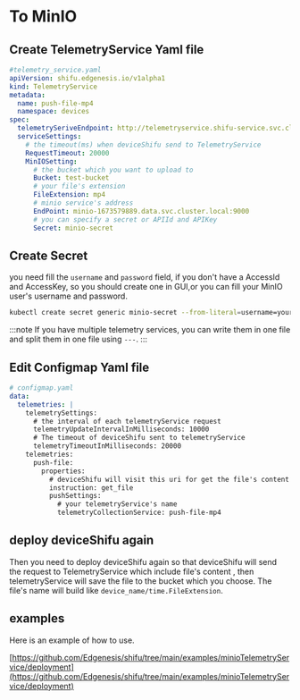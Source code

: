 # To MinIO

## Create TelemetryService Yaml file
```yaml
#telemetry_service.yaml
apiVersion: shifu.edgenesis.io/v1alpha1
kind: TelemetryService
metadata:
  name: push-file-mp4
  namespace: devices
spec:
  telemetrySeriveEndpoint: http://telemetryservice.shifu-service.svc.cluster.local
  serviceSettings:
    # the timeout(ms) when deviceShifu send to TelemetryService
    RequestTimeout: 20000
    MinIOSetting:
      # the bucket which you want to upload to
      Bucket: test-bucket
      # your file's extension
      FileExtension: mp4
      # minio service's address
      EndPoint: minio-1673579889.data.svc.cluster.local:9000
      # you can specify a secret or APIId and APIKey
      Secret: minio-secret
```

## Create Secret

you need fill the `username` and `password` field, if you don't have a AccessId and AccessKey,
so you should create one in GUI,or you can fill your MinIO user's username and password.

```bash
kubectl create secret generic minio-secret --from-literal=username=your_username --from-literal=password=your_password -n devices
```

:::note
If you have multiple telemetry services, you can write them in one file and split them in one file using `---`.
:::

## Edit Configmap Yaml file
```yaml
# configmap.yaml
data:
  telemetries: |
    telemetrySettings:
      # the interval of each telemetryService request
      telemetryUpdateIntervalInMilliseconds: 10000
      # The timeout of deviceShifu sent to telemetryService
      telemetryTimeoutInMilliseconds: 20000
    telemetries:
      push-file:
        properties:
          # deviceShifu will visit this uri for get the file's content
          instruction: get_file
          pushSettings:
            # your telemetryService's name
            telemetryCollectionService: push-file-mp4
```

## deploy deviceShifu again

Then you need to deploy deviceShifu again so that deviceShifu will send the request to TelemetryService which include file's content
, then telemetryService will save the file to the bucket which you choose.
The file's name will build like `device_name/time.FileExtension`.

## examples

Here is an example of how to use.

[https://github.com/Edgenesis/shifu/tree/main/examples/minioTelemetryService/deployment](https://github.com/Edgenesis/shifu/tree/main/examples/minioTelemetryService/deployment)
